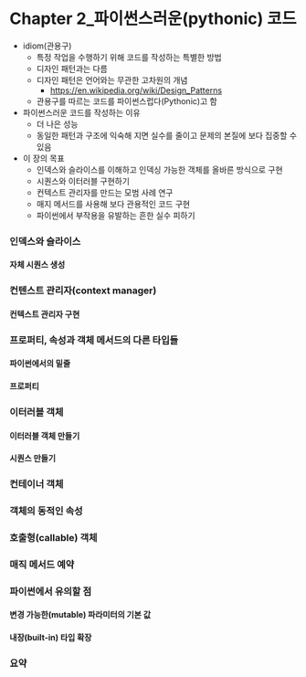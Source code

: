 # Chapter 2_파이썬스러운(pythonic) 코드
- idiom(관용구)
    - 특정 작업을 수행하기 위해 코드를 작성하는 특별한 방법
    - 디자인 패턴과는 다름
    - 디자인 패턴은 언어와는 무관한 고차원의 개념
        - https://en.wikipedia.org/wiki/Design_Patterns
    - 관용구를 따르는 코드를 파이썬스럽다(Pythonic)고 함
- 파이썬스러운 코드를 작성하는 이유
    - 더 나은 성능
    - 동일한 패턴과 구조에 익숙해 지면 실수를 줄이고 문제의 본질에 보다 집중할 수 있음
- 이 장의 목표
    - 인덱스와 슬라이스를 이해하고 인덱싱 가능한 객체를 올바른 방식으로 구현
    - 시퀀스와 이터러블 구현하기
    - 컨텍스트 관리자를 만드는 모범 사례 연구
    - 매지 메서드를 사용해 보다 관용적인 코드 구현
    - 파이썬에서 부작용을 유발하는 흔한 실수 피하기
    
### 인덱스와 슬라이스
#### 자체 시퀀스 생성

### 컨텐스트 관리자(context manager)
#### 컨텍스트 관리자 구현

### 프로퍼티, 속성과 객체 메서드의 다른 타입들
#### 파이썬에서의 밑줄
#### 프로퍼티

### 이터러블 객체
#### 이터러블 객체 만들기
#### 시퀀스 만들기

### 컨테이너 객체

### 객체의 동적인 속성

### 호출형(callable) 객체

### 매직 메서드 예약

### 파이썬에서 유의할 점
#### 변경 가능한(mutable) 파라미터의 기본 값
#### 내장(built-in) 타입 확장

### 요약